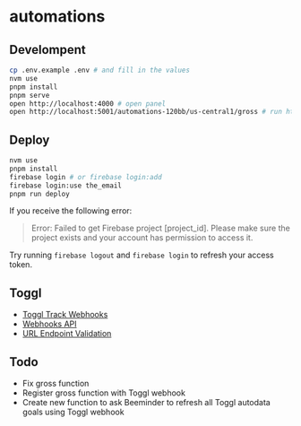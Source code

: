 # automations

## Develompent

```bash
cp .env.example .env # and fill in the values
nvm use
pnpm install
pnpm serve
open http://localhost:4000 # open panel
open http://localhost:5001/automations-120bb/us-central1/gross # run https function
```

## Deploy

```bash
nvm use
pnpm install
firebase login # or firebase login:add
firebase login:use the_email
pnpm run deploy
```

If you receive the following error:

> Error: Failed to get Firebase project [project_id]. Please make sure the project exists and your account has permission to access it.

Try running `firebase logout` and `firebase login` to refresh your access token.

## Toggl

- [Toggl Track Webhooks](https://support.toggl.com/en/articles/6321281-toggl-track-webhooks)
- [Webhooks API](https://developers.track.toggl.com/docs/webhooks_start/index.html)
- [URL Endpoint Validation](https://developers.track.toggl.com/docs/webhooks_start/url_endpoint_validation/index.html)

## Todo

- Fix gross function
- Register gross function with Toggl webhook
- Create new function to ask Beeminder to refresh all Toggl autodata goals using Toggl webhook